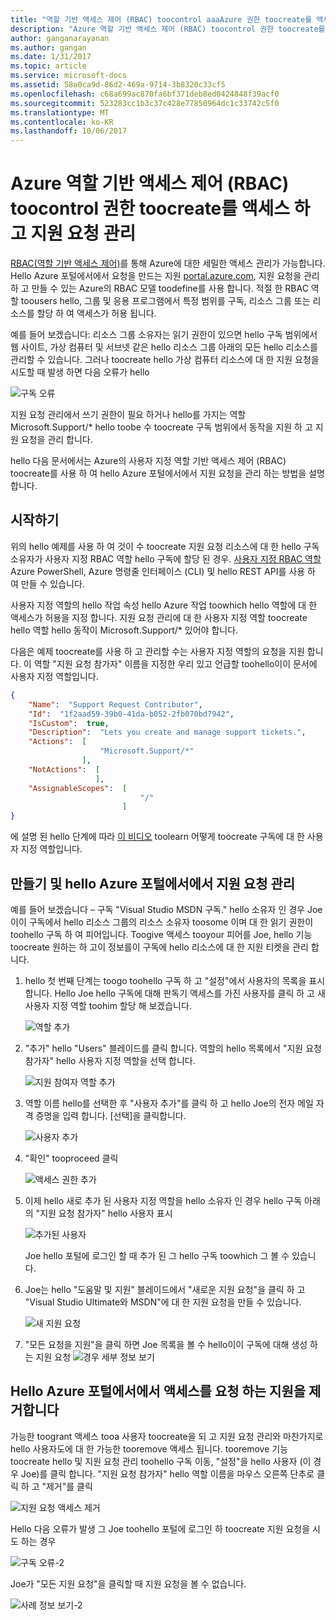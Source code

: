 ```yaml
---
title: "역할 기반 액세스 제어 (RBAC) toocontrol aaaAzure 권한 toocreate를 액세스 하 고 지원 요청 관리 | Microsoft Docs"
description: "Azure 역할 기반 액세스 제어 (RBAC) toocontrol 권한 toocreate를 액세스 하 고 지원 요청 관리"
author: ganganarayanan
ms.author: gangan
ms.date: 1/31/2017
ms.topic: article
ms.service: microsoft-docs
ms.assetid: 58a0ca9d-86d2-469a-9714-3b8320c33cf5
ms.openlocfilehash: c68a699ac870fa6bf371deb8ed0424848f39acf0
ms.sourcegitcommit: 523283cc1b3c37c428e77850964dc1c33742c5f0
ms.translationtype: MT
ms.contentlocale: ko-KR
ms.lasthandoff: 10/06/2017
---
```

# <a name="azure-role-based-access-control-rbac-toocontrol-access-rights-toocreate-and-manage-support-requests"></a>Azure 역할 기반 액세스 제어 (RBAC) toocontrol 권한 toocreate를 액세스 하 고 지원 요청 관리

[RBAC(역할 기반 액세스 제어)](https://docs.microsoft.com/azure/active-directory/role-based-access-control-what-is)를 통해 Azure에 대한 세밀한 액세스 관리가 가능합니다.
Hello Azure 포털에서에서 요청을 만드는 지원 [portal.azure.com](https://portal.azure.com), 지원 요청을 관리 하 고 만들 수 있는 Azure의 RBAC 모델 toodefine를 사용 합니다.
적절 한 RBAC 역할 toousers hello, 그룹 및 응용 프로그램에서 특정 범위를 구독, 리소스 그룹 또는 리소스를 할당 하 여 액세스가 허용 됩니다.

예를 들어 보겠습니다: 리소스 그룹 소유자는 읽기 권한이 있으면 hello 구독 범위에서 웹 사이트, 가상 컴퓨터 및 서브넷 같은 hello 리소스 그룹 아래의 모든 hello 리소스를 관리할 수 있습니다.
그러나 toocreate hello 가상 컴퓨터 리소스에 대 한 지원 요청을 시도할 때 발생 하면 다음 오류가 hello

![구독 오류](./media/create-manage-support-requests-using-access-control/subscription-error.png)

지원 요청 관리에서 쓰기 권한이 필요 하거나 hello를 가지는 역할 Microsoft.Support/* hello toobe 수 toocreate 구독 범위에서 동작을 지원 하 고 지원 요청을 관리 합니다.

hello 다음 문서에서는 Azure의 사용자 지정 역할 기반 액세스 제어 (RBAC) toocreate를 사용 하 여 hello Azure 포털에서에서 지원 요청을 관리 하는 방법을 설명 합니다.

## <a name="getting-started"></a>시작하기

위의 hello 예제를 사용 하 여 것이 수 toocreate 지원 요청 리소스에 대 한 hello 구독 소유자가 사용자 지정 RBAC 역할 hello 구독에 할당 된 경우.
[사용자 지정 RBAC 역할](https://azure.microsoft.com/documentation/articles/role-based-access-control-custom-roles/) Azure PowerShell, Azure 명령줄 인터페이스 (CLI) 및 hello REST API를 사용 하 여 만들 수 있습니다.

사용자 지정 역할의 hello 작업 속성 hello Azure 작업 toowhich hello 역할에 대 한 액세스가 허용을 지정 합니다.
지원 요청 관리에 대 한 사용자 지정 역할 toocreate hello 역할 hello 동작이 Microsoft.Support/* 있어야 합니다.

다음은 예제 toocreate를 사용 하 고 관리할 수는 사용자 지정 역할의 요청을 지원 합니다.
이 역할 "지원 요청 참가자" 이름을 지정한 우리 있고 언급할 toohello이이 문서에 사용자 지정 역할입니다.

``` Json
{
    "Name":  "Support Request Contributor",
    "Id":  "1f2aad59-39b0-41da-b052-2fb070bd7942",
    "IsCustom":  true,
    "Description":  "Lets you create and manage support tickets.",
    "Actions":  [
                    "Microsoft.Support/*"
                ],
    "NotActions":  [
                   ],
    "AssignableScopes":  [
                             "/"
                         ]
}
```

에 설명 된 hello 단계에 따라 [이 비디오](https://www.youtube.com/watch?v=-PaBaDmfwKI) toolearn 어떻게 toocreate 구독에 대 한 사용자 지정 역할입니다.

## <a name="create-and-manage-support-requests-in-hello-azure-portal"></a>만들기 및 hello Azure 포털에서에서 지원 요청 관리

예를 들어 보겠습니다 – 구독 "Visual Studio MSDN 구독." hello 소유자 인 경우
Joe이이 구독에서 hello 리소스 그룹의 리소스 소유자 toosome 이며 대 한 읽기 권한이 toohello 구독 하 여 피어입니다.
Toogive 액세스 tooyour 피어를 Joe, hello 기능 toocreate 원하는 하 고이 정보를이 구독에 hello 리소스에 대 한 지원 티켓을 관리 합니다.

1. hello 첫 번째 단계는 toogo toohello 구독 하 고 "설정"에서 사용자의 목록을 표시 합니다. Hello Joe hello 구독에 대해 판독기 액세스를 가진 사용자를 클릭 하 고 새 사용자 지정 역할 toohim 할당 해 보겠습니다.

    ![역할 추가](./media/create-manage-support-requests-using-access-control/add-role.png)

2. "추가" hello "Users" 블레이드를 클릭 합니다. 역할의 hello 목록에서 "지원 요청 참가자" hello 사용자 지정 역할을 선택 합니다.

    ![지원 참여자 역할 추가](./media/create-manage-support-requests-using-access-control/add-support-contributor-role.png)

3. 역할 이름 hello를 선택한 후 "사용자 추가"를 클릭 하 고 hello Joe의 전자 메일 자격 증명을 입력 합니다. [선택]을 클릭합니다.

    ![사용자 추가](./media/create-manage-support-requests-using-access-control/add-users.png)

4. "확인" tooproceed 클릭

    ![액세스 권한 추가](./media/create-manage-support-requests-using-access-control/add-access.png)

5. 이제 hello 새로 추가 된 사용자 지정 역할을 hello 소유자 인 경우 hello 구독 아래의 "지원 요청 참가자" hello 사용자 표시

    ![추가된 사용자](./media/create-manage-support-requests-using-access-control/user-added.png)

    Joe hello 포털에 로그인 할 때 추가 된 그 hello 구독 toowhich 그 볼 수 있습니다.

7. Joe는 hello "도움말 및 지원" 블레이드에서 "새로운 지원 요청"을 클릭 하 고 "Visual Studio Ultimate와 MSDN"에 대 한 지원 요청을 만들 수 있습니다.

    ![새 지원 요청](./media/create-manage-support-requests-using-access-control/new-support-request.png)

8. "모든 요청을 지원"을 클릭 하면 Joe 목록을 볼 수 hello이이 구독에 대해 생성 하는 지원 요청 ![경우 세부 정보 보기](./media/create-manage-support-requests-using-access-control/case-details-view.png)

## <a name="remove-support-request-access-in-hello-azure-portal"></a>Hello Azure 포털에서에서 액세스를 요청 하는 지원을 제거합니다

가능한 toogrant 액세스 tooa 사용자 toocreate을 되 고 지원 요청 관리와 마찬가지로 hello 사용자도에 대 한 가능한 tooremove 액세스 됩니다.
tooremove 기능 toocreate hello 및 지원 요청 관리 toohello 구독 이동, "설정"을 hello 사용자 (이 경우 Joe)를 클릭 합니다.
"지원 요청 참가자" hello 역할 이름을 마우스 오른쪽 단추로 클릭 하 고 "제거"를 클릭

![지원 요청 액세스 제거](./media/create-manage-support-requests-using-access-control/remove-support-request-access.png)

Hello 다음 오류가 발생 그 Joe toohello 포털에 로그인 하 toocreate 지원 요청을 시도 하는 경우

![구독 오류-2](./media/create-manage-support-requests-using-access-control/subscription-error-2.png)

Joe가 "모든 지원 요청"을 클릭할 때 지원 요청을 볼 수 없습니다.

![사례 정보 보기-2](./media/create-manage-support-requests-using-access-control/case-details-view-2.png)

